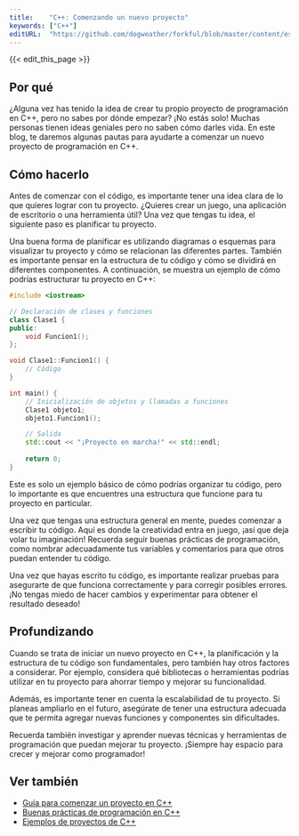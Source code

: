 ```yaml
---
title:    "C++: Comenzando un nuevo proyecto"
keywords: ["C++"]
editURL:  "https://github.com/dogweather/forkful/blob/master/content/es/cpp/starting-a-new-project.md"
---
```


{{< edit_this_page >}}

## Por qué

¿Alguna vez has tenido la idea de crear tu propio proyecto de programación en C++, pero no sabes por dónde empezar? ¡No estás solo! Muchas personas tienen ideas geniales pero no saben cómo darles vida. En este blog, te daremos algunas pautas para ayudarte a comenzar un nuevo proyecto de programación en C++.

## Cómo hacerlo

Antes de comenzar con el código, es importante tener una idea clara de lo que quieres lograr con tu proyecto. ¿Quieres crear un juego, una aplicación de escritorio o una herramienta útil? Una vez que tengas tu idea, el siguiente paso es planificar tu proyecto.

Una buena forma de planificar es utilizando diagramas o esquemas para visualizar tu proyecto y cómo se relacionan las diferentes partes. También es importante pensar en la estructura de tu código y cómo se dividirá en diferentes componentes. A continuación, se muestra un ejemplo de cómo podrías estructurar tu proyecto en C++:

```C++
#include <iostream>

// Declaración de clases y funciones
class Clase1 {
public:
    void Funcion1();
};

void Clase1::Funcion1() {
    // Código
}

int main() {
    // Inicialización de objetos y llamadas a funciones
    Clase1 objeto1;
    objeto1.Funcion1();

    // Salida
    std::cout << "¡Proyecto en marcha!" << std::endl;
    
    return 0;
}
```

Este es solo un ejemplo básico de cómo podrías organizar tu código, pero lo importante es que encuentres una estructura que funcione para tu proyecto en particular.

Una vez que tengas una estructura general en mente, puedes comenzar a escribir tu código. Aquí es donde la creatividad entra en juego, ¡así que deja volar tu imaginación! Recuerda seguir buenas prácticas de programación, como nombrar adecuadamente tus variables y comentarios para que otros puedan entender tu código.

Una vez que hayas escrito tu código, es importante realizar pruebas para asegurarte de que funciona correctamente y para corregir posibles errores. ¡No tengas miedo de hacer cambios y experimentar para obtener el resultado deseado!

## Profundizando

Cuando se trata de iniciar un nuevo proyecto en C++, la planificación y la estructura de tu código son fundamentales, pero también hay otros factores a considerar. Por ejemplo, considera qué bibliotecas o herramientas podrías utilizar en tu proyecto para ahorrar tiempo y mejorar su funcionalidad.

Además, es importante tener en cuenta la escalabilidad de tu proyecto. Si planeas ampliarlo en el futuro, asegúrate de tener una estructura adecuada que te permita agregar nuevas funciones y componentes sin dificultades.

Recuerda también investigar y aprender nuevas técnicas y herramientas de programación que puedan mejorar tu proyecto. ¡Siempre hay espacio para crecer y mejorar como programador!

## Ver también

- [Guía para comenzar un proyecto en C++](https://www.geeksforgeeks.org/how-to-start-a-cpp-project/)
- [Buenas prácticas de programación en C++](https://www.geeksforgeeks.org/coding-practice/)
- [Ejemplos de proyectos de C++](https://www.youtube.com/playlist?list=PLlrATfBNZ98dudnM48yfGUldqGD0S4FFb)